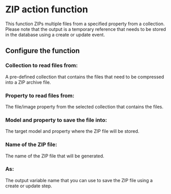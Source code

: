 # ZIP action function

This function ZIPs multiple files from a specified property from a collection. Please note that the output is a temporary reference that needs to be stored in the database using a create or update event.

## Configure the function

### Collection to read files from:

A pre-defined collection that contains the files that need to be compressed into a ZIP archive file.

### Property to read files from:

The file/image property from the selected collection that contains the files.

### Model and property to save the file into:

The target model and property where the ZIP file will be stored.

### Name of the ZIP file:

The name of the ZIP file that will be generated.

### As:

The output variable name that you can use to save the ZIP file using a create or update step.
